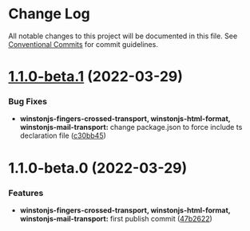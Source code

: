 # Change Log

All notable changes to this project will be documented in this file.
See [Conventional Commits](https://conventionalcommits.org) for commit guidelines.

# [1.1.0-beta.1](https://github.com/kristijorgji/winstonjs-utils/compare/@kristijorgji/winstonjs-fingers-crossed-transport@1.1.0-beta.0...@kristijorgji/winstonjs-fingers-crossed-transport@1.1.0-beta.1) (2022-03-29)


### Bug Fixes

* **winstonjs-fingers-crossed-transport, winstonjs-html-format, winstonjs-mail-transport:** change package.json to force include ts declaration file ([c30bb45](https://github.com/kristijorgji/winstonjs-utils/commit/c30bb45078eaecfcdded93b0cdbc23f835ed4883))





# 1.1.0-beta.0 (2022-03-29)


### Features

* **winstonjs-fingers-crossed-transport, winstonjs-html-format, winstonjs-mail-transport:** first publish commit ([47b2622](https://github.com/kristijorgji/winstonjs-utils/commit/47b262291895b44d9237ae7afc7b226d904b1353))
